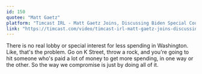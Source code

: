 ```yaml
---
id: 150
quotee: "Matt Gaetz"
platform: "Timcast IRL - Matt Gaetz Joins, Discussing Biden Special Counsel and GOP Investigations"
link: "https://timcast.com/video/timcast-irl-matt-gaetz-joins-discussing-biden-special-counsel-and-gop-investigations/"
---
```


There is no real lobby or special interest for less spending in Washington. Like, that's the problem. Go on K Street, throw a rock, and you're going to hit someone who's paid a lot of money to get more spending, in one way or the other. So the way we compromise is just by doing all of it.
